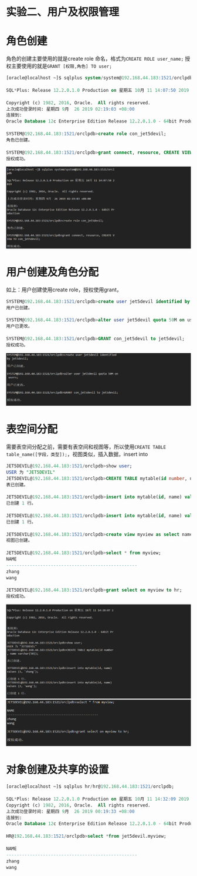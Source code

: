 # 实验二、用户及权限管理

# 角色创建
角色的创建主要使用的就是create role 命名，格式为`CREATE ROLE user_name;` 授权主要使用的就是`GRANT [权限,角色] TO user;`
```sql
[oracle@localhost ~]$ sqlplus system/system@192.168.44.183:1521/orclpdb

SQL*Plus: Release 12.2.0.1.0 Production on 星期五 10月 11 14:07:50 2019

Copyright (c) 1982, 2016, Oracle.  All rights reserved.
上次成功登录时间: 星期四 9月  26 2019 02:19:03 +08:00
连接到: 
Oracle Database 12c Enterprise Edition Release 12.2.0.1.0 - 64bit Production

SYSTEM@192.168.44.183:1521/orclpdb>create role con_jet5devil;
角色已创建。

SYSTEM@192.168.44.183:1521/orclpdb>grant connect, resource, CREATE VIEW TO con_jet5devil;
授权成功。
```

![](./pictures/create_roles.png)

# 用户创建及角色分配
如上：用户创建使用create role，授权使用grant，
```sql
SYSTEM@192.168.44.183:1521/orclpdb>create user jet5devil identified by jet5devil;
用户已创建。

SYSTEM@192.168.44.183:1521/orclpdb>alter user jet5devil quota 50M on users;
用户已更改。

SYSTEM@192.168.44.183:1521/orclpdb>GRANT con_jet5devil to jet5devil;
授权成功。

```
![](./pictures/create_user.png)

# 表空间分配
需要表空间分配之前，需要有表空间和视图等，所以使用`CREATE TABLE table_name([字段，类型]);`，视图类似，插入数据，insert into
```sql
JET5DEVIL@192.168.44.183:1521/orclpdb>show user;
USER 为 "JET5DEVIL"
JET5DEVIL@192.168.44.183:1521/orclpdb>CREATE TABLE mytable(id number, name varchar(50));
表已创建。

JET5DEVIL@192.168.44.183:1521/orclpdb>insert into mytable(id, name) values (1, 'zhang');
已创建 1 行。

JET5DEVIL@192.168.44.183:1521/orclpdb>insert into mytable(id, name) values (2, 'wang');
已创建 1 行。

JET5DEVIL@192.168.44.183:1521/orclpdb>create view myview as select name from mytable;
视图已创建。

JET5DEVIL@192.168.44.183:1521/orclpdb>select * from myview;
NAME
--------------------------------------------------
zhang
wang

JET5DEVIL@192.168.44.183:1521/orclpdb>grant select on myview to hr;
授权成功。
```
![](./pictures/create_table.png)
![](./pictures/create_table2.png)
# 对象创建及共享的设置
```sql
[oracle@localhost ~]$ sqlplus hr/hr@192.168.44.183:1521/orclpdb;    

SQL*Plus: Release 12.2.0.1.0 Production on 星期五 10月 11 14:32:09 2019
Copyright (c) 1982, 2016, Oracle.  All rights reserved.
上次成功登录时间: 星期四 9月  26 2019 00:19:33 +08:00
连接到: 
Oracle Database 12c Enterprise Edition Release 12.2.0.1.0 - 64bit Production

HR@192.168.44.183:1521/orclpdb>select *from jet5devil.myview;

NAME
--------------------------------------------------
zhang
wang
```


